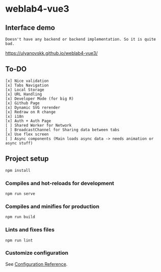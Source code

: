 # weblab4-vue3

## Interface demo 
```
Doesn't have any backend or backend implementation. So it is quite bad.
```
https://ulyanovskk.github.io/weblab4-vue3/


## To-DO
```
[x] Nice validation 
[x] Tabs Navigation
[x] Local Storage
[x] URL Handling
[x] Developer Mode (for big R)
[x] Github Page
[x] Dynamic SVG rerender
[x] Redraw on R change
[x] i18n
[x] Auth + Auth Page
[ ] Shared Worker for Network
[ ] BroadcastChannel for Sharing data between tabs
[x] Use flex screen
[ ] Async components (Main loads async data -> needs animation or async stuff)
```

## Project setup
```
npm install
```

### Compiles and hot-reloads for development
```
npm run serve
```

### Compiles and minifies for production
```
npm run build
```

### Lints and fixes files
```
npm run lint
```

### Customize configuration
See [Configuration Reference](https://cli.vuejs.org/config/).
